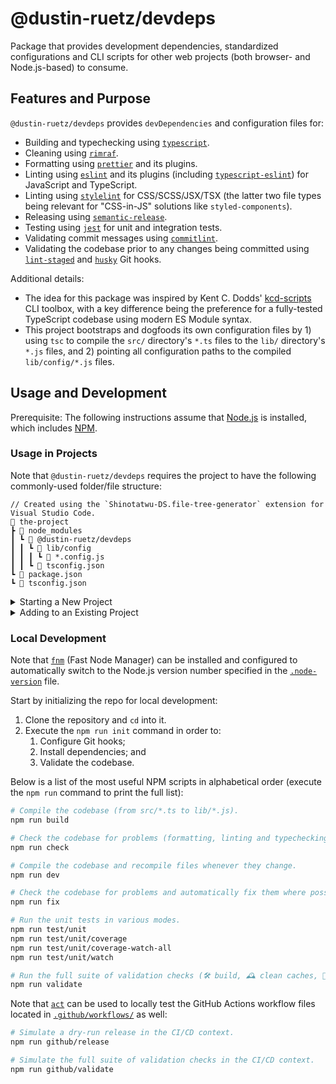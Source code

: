 # @dustin-ruetz/devdeps

Package that provides development dependencies, standardized configurations and CLI scripts for other web projects (both browser- and Node.js-based) to consume.

## Features and Purpose

`@dustin-ruetz/devdeps` provides `devDependencies` and configuration files for:

- Building and typechecking using [`typescript`](https://www.typescriptlang.org).
- Cleaning using [`rimraf`](https://github.com/isaacs/rimraf).
- Formatting using [`prettier`](https://prettier.io) and its plugins.
- Linting using [`eslint`](https://eslint.org) and its plugins (including [`typescript-eslint`](https://typescript-eslint.io)) for JavaScript and TypeScript.
- Linting using [`stylelint`](https://stylelint.io) for CSS/SCSS/JSX/TSX (the latter two file types being relevant for "CSS-in-JS" solutions like `styled-components`).
- Releasing using [`semantic-release`](https://semantic-release.gitbook.io/semantic-release).
- Testing using [`jest`](https://jestjs.io) for unit and integration tests.
- Validating commit messages using [`commitlint`](https://commitlint.js.org).
- Validating the codebase prior to any changes being committed using [`lint-staged`](https://github.com/lint-staged/lint-staged) and [`husky`](https://typicode.github.io/husky) Git hooks.

Additional details:

- The idea for this package was inspired by Kent C. Dodds' [kcd-scripts](https://github.com/kentcdodds/kcd-scripts) CLI toolbox, with a key difference being the preference for a fully-tested TypeScript codebase using modern ES Module syntax.
- This project bootstraps and dogfoods its own configuration files by 1) using `tsc` to compile the `src/` directory's `*.ts` files to the `lib/` directory's `*.js` files, and 2) pointing all configuration paths to the compiled `lib/config/*.js` files.

## Usage and Development

Prerequisite: The following instructions assume that [Node.js](https://nodejs.org/en/download) is installed, which includes [NPM](https://www.npmjs.com).

### Usage in Projects

Note that `@dustin-ruetz/devdeps` requires the project to have the following commonly-used folder/file structure:

```text
// Created using the `Shinotatwu-DS.file-tree-generator` extension for Visual Studio Code.
📂 the-project
┣ 📂 node_modules
┃ ┗ 📂 @dustin-ruetz/devdeps
┃ ┃ ┗ 📂 lib/config
┃ ┃ ┃ ┗ 📄 *.config.js
┃ ┃ ┗ 📄 tsconfig.json
┗ 📄 package.json
┗ 📄 tsconfig.json
```

<details>
<summary>Starting a New Project</summary>

**Important:** Replace the `repo-name` placeholder in the commands below with the actual name of the repository.

```sh
# 1. Create and initialize a new Git repository:
mkdir repo-name && cd repo-name && git init

# 2. Use `npx` to execute this package's `init-repo` script to write the initial files
#    needed for web-/Node.js-based projects when creating a new Git repository.
#
#    **Tip:** Pass the `--help` flag to print the documentation for the command's flags.
npx @dustin-ruetz/devdeps init-repo repo-name

# 3. Configure the repo to use the Git hooks files in the written `.githooks/` directory
#    and modify their permissions to make all files executable:
git config core.hooksPath ./.githooks/ && chmod u+x ./.githooks/*

# 4. Install the `@dustin-ruetz/devdeps` version listed in the written `package.json` file:
npm install

# 5. (optional) Automatically fix the formatting for all of the written files:
npm run fix/format

# 6. Note how the key files (`package.json`, `README.md`, `tsconfig.json`, etc.)
#    and folders (`.githooks/`, `.vscode/`) have all been initialized. Open each
#    written file and make updates as needed, then add and commit everything:
git add --all && git commit -m "feat: initial commit"

# 7. Verify that the Git hooks ran automatically and the relevant checks
#    (formatting, linting, testing, etc.) were successful.
```

</details>

<details>
<summary>Adding to an Existing Project</summary>

```sh
# 1. Install the package as a development dependency:
npm install --save-dev --save-exact @dustin-ruetz/devdeps

# 2. Go through the `packageJSON.scripts` and make updates as needed.
```

</details>

### Local Development

Note that [`fnm`](https://github.com/Schniz/fnm) (Fast Node Manager) can be installed and configured to automatically switch to the Node.js version number specified in the [`.node-version`](./.node-version) file.

Start by initializing the repo for local development:

1. Clone the repository and `cd` into it.
1. Execute the `npm run init` command in order to:
   1. Configure Git hooks;
   1. Install dependencies; and
   1. Validate the codebase.

Below is a list of the most useful NPM scripts in alphabetical order (execute the `npm run` command to print the full list):

```sh
# Compile the codebase (from src/*.ts to lib/*.js).
npm run build

# Check the codebase for problems (formatting, linting and typechecking).
npm run check

# Compile the codebase and recompile files whenever they change.
npm run dev

# Check the codebase for problems and automatically fix them where possible (formatting and linting).
npm run fix

# Run the unit tests in various modes.
npm run test/unit
npm run test/unit/coverage
npm run test/unit/coverage-watch-all
npm run test/unit/watch

# Run the full suite of validation checks (🛠️ build, 🕰️ clean caches, 🧐 check, 🧪 test).
npm run validate
```

Note that [`act`](https://nektosact.com) can be used to locally test the GitHub Actions workflow files located in [`.github/workflows/`](.github/workflows/) as well:

```sh
# Simulate a dry-run release in the CI/CD context.
npm run github/release

# Simulate the full suite of validation checks in the CI/CD context.
npm run github/validate
```
